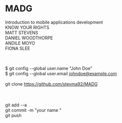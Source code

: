 # MADG
Introduction to mobile applications development
<br />
KNOW YOUR RIGHTS
<br />
MATT STEVENS
<br />
DANIEL WOODTHORPE
<br />
ANDILE MOYO
<br />
FIONA SLEE


<br /><br />
$ git config --global user.name "John Doe"
<br />
$ git config --global user.email johndoe@example.com
<br /><br />
git clone https://github.com/stevma92/MADG
<br /><br />
<br /><br />
git add --a
<br />
git commit -m  "your name "
<br />
git push

  
